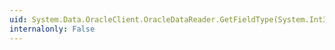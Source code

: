 ```yaml
---
uid: System.Data.OracleClient.OracleDataReader.GetFieldType(System.Int32)
internalonly: False
---
```

